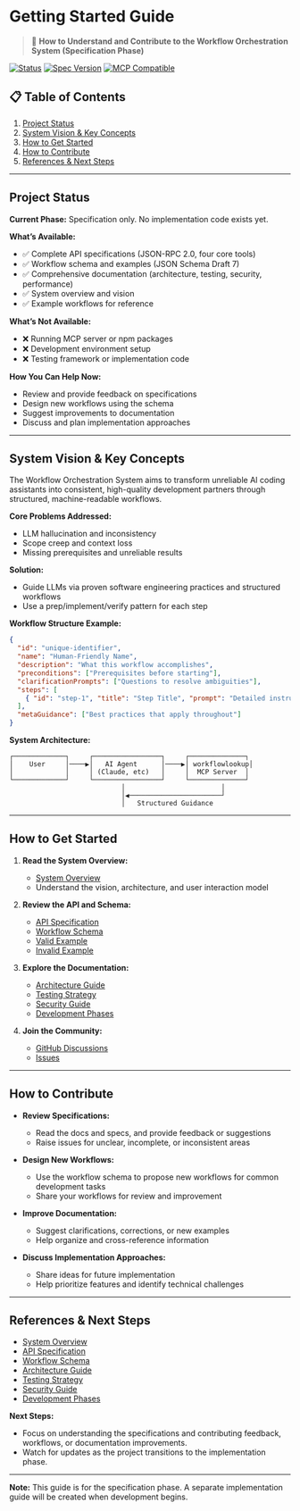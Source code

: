 # Getting Started Guide

> 🚀 **How to Understand and Contribute to the Workflow Orchestration System (Specification Phase)**

[![Status](https://img.shields.io/badge/status-specification-orange.svg)](https://github.com/yourusername/workflow-orchestration-system)
[![Spec Version](https://img.shields.io/badge/spec-1.0.0-blue.svg)](specs/)
[![MCP Compatible](https://img.shields.io/badge/MCP-compatible-purple.svg)](https://modelcontextprotocol.org)

## 📋 Table of Contents

1. [Project Status](#project-status)
2. [System Vision & Key Concepts](#system-vision--key-concepts)
3. [How to Get Started](#how-to-get-started)
4. [How to Contribute](#how-to-contribute)
5. [References & Next Steps](#references--next-steps)

---

## Project Status

**Current Phase:** Specification only. No implementation code exists yet.

**What’s Available:**
- ✅ Complete API specifications (JSON-RPC 2.0, four core tools)
- ✅ Workflow schema and examples (JSON Schema Draft 7)
- ✅ Comprehensive documentation (architecture, testing, security, performance)
- ✅ System overview and vision
- ✅ Example workflows for reference

**What’s Not Available:**
- ❌ Running MCP server or npm packages
- ❌ Development environment setup
- ❌ Testing framework or implementation code

**How You Can Help Now:**
- Review and provide feedback on specifications
- Design new workflows using the schema
- Suggest improvements to documentation
- Discuss and plan implementation approaches

---

## System Vision & Key Concepts

The Workflow Orchestration System aims to transform unreliable AI coding assistants into consistent, high-quality development partners through structured, machine-readable workflows.

**Core Problems Addressed:**
- LLM hallucination and inconsistency
- Scope creep and context loss
- Missing prerequisites and unreliable results

**Solution:**
- Guide LLMs via proven software engineering practices and structured workflows
- Use a prep/implement/verify pattern for each step

**Workflow Structure Example:**
```json
{
  "id": "unique-identifier",
  "name": "Human-Friendly Name",
  "description": "What this workflow accomplishes",
  "preconditions": ["Prerequisites before starting"],
  "clarificationPrompts": ["Questions to resolve ambiguities"],
  "steps": [
    { "id": "step-1", "title": "Step Title", "prompt": "Detailed instructions...", "requireConfirmation": true }
  ],
  "metaGuidance": ["Best practices that apply throughout"]
}
```

**System Architecture:**
```
┌─────────────┐     ┌─────────────────┐     ┌──────────────┐
│    User     │────▶│   AI Agent      │────▶│ workflowlookup│
│             │     │ (Claude, etc)   │     │  MCP Server  │
└─────────────┘     └─────────────────┘     └──────────────┘
                            │                        │
                            │◀───────────────────────┘
                            │   Structured Guidance
```

---

## How to Get Started

1. **Read the System Overview:**
   - [System Overview](../workflow-orchestration-mcp-overview.md)
   - Understand the vision, architecture, and user interaction model

2. **Review the API and Schema:**
   - [API Specification](../spec/mcp-api-v1.0.md)
   - [Workflow Schema](../spec/workflow.schema.json)
   - [Valid Example](../spec/examples/valid-workflow.json)
   - [Invalid Example](../spec/examples/invalid-workflow.json)

3. **Explore the Documentation:**
   - [Architecture Guide](02-architecture.md)
   - [Testing Strategy](04-testing-strategy.md)
   - [Security Guide](05-security-guide.md)
   - [Development Phases](03-development-phases.md)

4. **Join the Community:**
   - [GitHub Discussions](https://github.com/yourusername/workflow-orchestration-system/discussions)
   - [Issues](https://github.com/yourusername/workflow-orchestration-system/issues)

---

## How to Contribute

- **Review Specifications:**
  - Read the docs and specs, and provide feedback or suggestions
  - Raise issues for unclear, incomplete, or inconsistent areas

- **Design New Workflows:**
  - Use the workflow schema to propose new workflows for common development tasks
  - Share your workflows for review and improvement

- **Improve Documentation:**
  - Suggest clarifications, corrections, or new examples
  - Help organize and cross-reference information

- **Discuss Implementation Approaches:**
  - Share ideas for future implementation
  - Help prioritize features and identify technical challenges

---

## References & Next Steps

- [System Overview](../workflow-orchestration-mcp-overview.md)
- [API Specification](../spec/mcp-api-v1.0.md)
- [Workflow Schema](../spec/workflow.schema.json)
- [Architecture Guide](02-architecture.md)
- [Testing Strategy](04-testing-strategy.md)
- [Security Guide](05-security-guide.md)
- [Development Phases](03-development-phases.md)

**Next Steps:**
- Focus on understanding the specifications and contributing feedback, workflows, or documentation improvements.
- Watch for updates as the project transitions to the implementation phase.

---

**Note:** This guide is for the specification phase. A separate implementation guide will be created when development begins. 